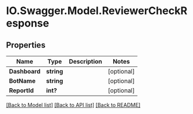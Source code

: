 # IO.Swagger.Model.ReviewerCheckResponse
## Properties

Name | Type | Description | Notes
------------ | ------------- | ------------- | -------------
**Dashboard** | **string** |  | [optional] 
**BotName** | **string** |  | [optional] 
**ReportId** | **int?** |  | [optional] 

[[Back to Model list]](../README.md#documentation-for-models) [[Back to API list]](../README.md#documentation-for-api-endpoints) [[Back to README]](../README.md)

